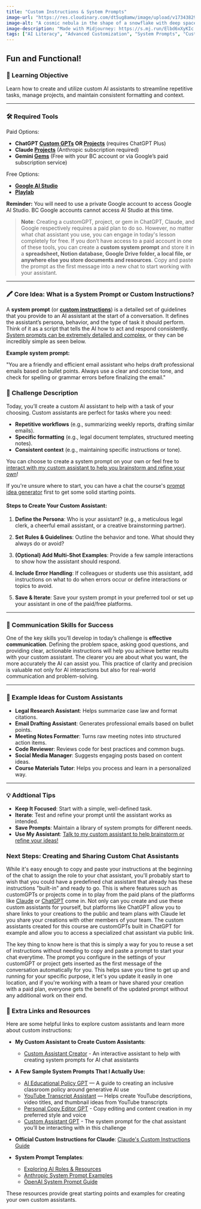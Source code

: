 ```yaml
---
title: "Custom Instructions & System Prompts"
image-url: "https://res.cloudinary.com/dt5ug8amw/image/upload/v1734382959/AI%20Advent%202024/cosmic_nebulae.png"
image-alt: "A cosmic nebula in the shape of a snowflake with deep space and distant stars in the background"
image-description: "Made with Midjourney: https://s.mj.run/Elbd6xXyKIc a cosmic snowflake nebula, ethereal and delicate, six-pointed structure, shimmering blue and white light, wispy star trails forming intricate patterns, icy glow, deep black background with distant stars --chaos 30 --ar 1:1 --style raw --personalize qaj1k1t --stylize 750 --v 6.1"
tags: ["AI Literacy", "Advanced Customization", "System Prompts", "Customization"]
---
```


## Fun and Functional!

### 🎯 Learning Objective

Learn how to create and utilize custom AI assistants to streamline repetitive tasks, manage projects, and maintain consistent formatting and context.

---

### 🛠️ Required Tools

Paid Options:

- **ChatGPT [Custom GPTs](https://openai.com/index/introducing-gpts/) OR [Projects](https://help.openai.com/en/articles/10169521-using-projects-in-chatgpt)** (requires ChatGPT Plus)  
- **Claude [Projects](https://www.anthropic.com/news/projects)** (Anthropic subscription required)  
- **Gemini [Gems](https://blog.google/products/gemini/google-gems-tips/)** (Free with your BC account or via Google’s paid subscription service)

Free Options:

- [**Google AI Studio**](https://ai.google.dev/gemini-api/docs/ai-studio-quickstart?continue=https%3A%2F%2Fdevelopers.google.com%2Flearn%2Fpathways%2Fsolution-ai-gemini-101%23article-https%3A%2F%2Fai.google.dev%2Fgemini-api%2Fdocs%2Fai-studio-quickstart)
- [**Playlab**](https://www.playlab.ai/)

**Reminder:** You will need to use a private Google account to access Google AI Studio. BC Google accounts cannot access AI Studio at this time.	

> **Note**: Creating a customGPT, project, or gem in ChatGPT, Claude, and Google respectively requires a paid plan to do so. However, no matter what chat assistant you use, you can engage in today's lesson completely for free. If you don’t have access to a paid account in one of these tools, you can create a **custom system prompt** and store it in a **spreadsheet, Notion database, Google Drive folder, a local file, or anywhere else you store documents and resources**. Copy and paste the prompt as the first message into a new chat to start working with your assistant.

---

### 🖍️ Core Idea: What is a System Prompt or Custom Instructions?

A **system prompt** (or [**custom instructions**](https://sites.bc.edu/bclawedtech/2023/10/10/system-prompt/)) is a detailed set of guidelines that you provide to an AI assistant at the start of a conversation. It defines the assistant’s persona, behavior, and the type of task it should perform. Think of it as a script that tells the AI how to act and respond consistently. [System prompts can be extremely detailed and complex](https://future-cymbal-42b.notion.site/Personal-Copy-Editor-192317d18ec7805db282cace06fd22f9), or they can be incredibly simple as seen below.

**Example system prompt:**

"You are a friendly and efficient email assistant who helps draft professional emails based on bullet points. Always use a clear and concise tone, and check for spelling or grammar errors before finalizing the email."


### 📜 Challenge Description

Today, you’ll create a custom AI assistant to help with a task of your choosing. Custom assistants are perfect for tasks where you need:

- **Repetitive workflows** (e.g., summarizing weekly reports, drafting similar emails).  
- **Specific formatting** (e.g., legal document templates, structured meeting notes).  
- **Consistent context** (e.g., maintaining specific instructions or tone).

You can choose to create a system prompt on your own or feel free to [interact with my custom assistant to help you brainstorm and refine your own](https://chatgpt.com/g/g-674f2452de748191961e54c90e5fc475-custom-chat-assistant)!

If you're unsure where to start, you can have a chat the course's [prompt idea generator](https://chatgpt.com/g/g-67cc7060f82c8191a4f05c6e72b1d993-foundations-prompt-idea-generator) first to get some solid starting points.

#### Steps to Create Your Custom Assistant:

1. **Define the Persona**: Who is your assistant? (e.g., a meticulous legal clerk, a cheerful email assistant, or a creative brainstorming partner).

2. **Set Rules & Guidelines**: Outline the behavior and tone. What should they always do or avoid?

3. **(Optional) Add Multi-Shot Examples**: Provide a few sample interactions to show how the assistant should respond.

4. **Include Error Handling**: If colleagues or students use this assistant, add instructions on what to do when errors occur or define interactions or topics to avoid.

5. **Save & Iterate**: Save your system prompt in your preferred tool or set up your assistant in one of the paid/free platforms.

---

### 📝 Communication Skills for Success

One of the key skills you’ll develop in today’s challenge is **effective communication**. Defining the problem space, asking good questions, and providing clear, actionable instructions will help you achieve better results with your custom assistant. The clearer you are about what you want, the more accurately the AI can assist you. This practice of clarity and precision is valuable not only for AI interactions but also for real-world communication and problem-solving.

---

### 📖 Example Ideas for Custom Assistants

- **Legal Research Assistant**: Helps summarize case law and format citations.  
- **Email Drafting Assistant**: Generates professional emails based on bullet points.  
- **Meeting Notes Formatter**: Turns raw meeting notes into structured action items.  
- **Code Reviewer**: Reviews code for best practices and common bugs.  
- **Social Media Manager**: Suggests engaging posts based on content ideas.
- **Course Materials Tutor**: Helps you process and learn in a personalized way.

---

### 💡 Addtional Tips

- **Keep It Focused**: Start with a simple, well-defined task.  
- **Iterate**: Test and refine your prompt until the assistant works as intended.  
- **Save Prompts**: Maintain a library of system prompts for different needs.  
- **Use My Assistant**: [Talk to my custom assistant to help brainstorm or refine your ideas\!](https://chatgpt.com/g/g-674f2452de748191961e54c90e5fc475-custom-chat-assistant)

### Next Steps: Creating and Sharing Custom Chat Assistants

While it's easy enough to copy and paste your instructions at the beginning of the chat to assign the role to your chat assistant, you'll probably start to wish that you could have a predefined chat assistant that already has these instructions "built-in" and ready to go. This is where features such as customGPTs or projects come in to play from the paid plans of the platforms like [Claude](https://claude.ai) or [ChatGPT](https://chat.openai.com) come in. Not only can you create and use these custom assistants for yourself, but platforms like ChatGPT allow you to share links to your creations to the public and team plans with Claude let you share your creations with other members of your team. The custom assistants created for this course are customGPTs built in ChatGPT for example and allow you to access a specialized chat assistant via public link.

The key thing to know here is that this is simply a way for you to reuse a set of instructions without needing to copy and paste a prompt to start your chat everytime. The prompt you configure in the settings of your customGPT or project gets inserted as the first message of the conversation automatically for you. This helps save you time to get up and running for your specific purpose, it let's you update it easily in one location, and if you're working with a team or have shared your creation with a paid plan, everyone gets the benefit of the updated prompt without any additional work on their end.


### 📂 Extra Links and Resources

Here are some helpful links to explore custom assistants and learn more about custom instructions:

- **My Custom Assistant to Create Custom Assistants**:

  - [Custom Assistant Creator](https://chatgpt.com/g/g-674f2452de748191961e54c90e5fc475-custom-chat-assistant) - An interactive assistant to help with creating system prompts for AI chat assistants  
- **A Few Sample System Prompts That I Actually Use:**

  - [AI Educational Policy GPT](https://docs.google.com/document/d/1uBDqxNNyby5yX8ZudiY9Ur3VL_Z0A4vHgRP8CjEqgCs/edit?usp=sharing) — A guide to creating an inclusive classroom policy around generative AI use  
  - [YouTube Transcript Assistant](https://docs.google.com/document/d/1jfrWr9IAplVgY3lG7uRjw2dDZcQ-wzVjb6zbExOO8cg/edit?usp=sharing) — Helps create YouTube descriptions, video titles, and thumbnail ideas from YouTube transcripts  
  - [Personal Copy Editor GPT](https://docs.google.com/document/d/1xXmjZakYyOez57D5WFVPNfqVYlSAewa0N5WSaERJcwA/edit?usp=sharing) - Copy editing and content creation in my preferred style and voice  
  - [Custom Assistant GPT](https://docs.google.com/document/d/1fbA_DIJrE_GYrRLLsblpGT05ICbPTZMgFoC1XhapN3Q/edit?usp=sharing) - The system prompt for the chat assistant you’ll be interacting with in this challenge  
- **Official Custom Instructions for Claude**: [Claude's Custom Instructions Guide](https://docs.anthropic.com/en/release-notes/system-prompts)

- **System Prompt Templates**:

  - [Exploring AI Roles & Resources](https://future-cymbal-42b.notion.site/)
  - [Anthropic System Prompt Examples](https://docs.anthropic.com/en/docs/build-with-claude/prompt-engineering/system-prompts#legal-contract-analysis-with-role-prompting)  
  - [OpenAI System Prompt Guide](https://platform.openai.com/docs/examples)

These resources provide great starting points and examples for creating your own custom assistants.
